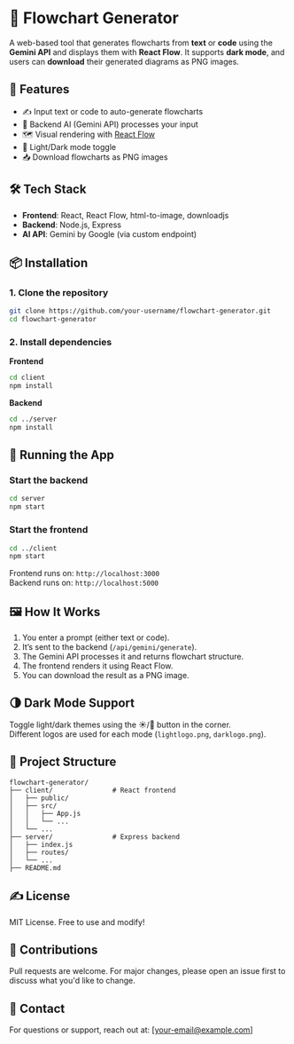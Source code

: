 
# 🧠 Flowchart Generator

A web-based tool that generates flowcharts from **text** or **code** using the **Gemini API** and displays them with **React Flow**. It supports **dark mode**, and users can **download** their generated diagrams as PNG images.

## 🚀 Features

- ✍️ Input text or code to auto-generate flowcharts  
- 🧠 Backend AI (Gemini API) processes your input  
- 🗺️ Visual rendering with [React Flow](https://reactflow.dev/)  
- 🌙 Light/Dark mode toggle  
- 📥 Download flowcharts as PNG images  

## 🛠️ Tech Stack

- **Frontend**: React, React Flow, html-to-image, downloadjs  
- **Backend**: Node.js, Express  
- **AI API**: Gemini by Google (via custom endpoint)

## 📦 Installation

### 1. Clone the repository
```bash
git clone https://github.com/your-username/flowchart-generator.git
cd flowchart-generator
```

### 2. Install dependencies
**Frontend**
```bash
cd client
npm install
```

**Backend**
```bash
cd ../server
npm install
```

## 🔧 Running the App

### Start the backend
```bash
cd server
npm start
```

### Start the frontend
```bash
cd ../client
npm start
```

Frontend runs on: `http://localhost:3000`  
Backend runs on: `http://localhost:5000`

## 🖼️ How It Works

1. You enter a prompt (either text or code).  
2. It’s sent to the backend (`/api/gemini/generate`).  
3. The Gemini API processes it and returns flowchart structure.  
4. The frontend renders it using React Flow.  
5. You can download the result as a PNG image.

## 🌗 Dark Mode Support

Toggle light/dark themes using the ☀️/🌙 button in the corner.  
Different logos are used for each mode (`lightlogo.png`, `darklogo.png`).

## 📁 Project Structure

```
flowchart-generator/
├── client/               # React frontend
│   ├── public/
│   ├── src/
│   │   ├── App.js
│   │   └── ...
│   └── ...
├── server/               # Express backend
│   ├── index.js
│   ├── routes/
│   └── ...
├── README.md
```

## ✍️ License

MIT License. Free to use and modify!

## 🤝 Contributions

Pull requests are welcome. For major changes, please open an issue first to discuss what you'd like to change.

## 📧 Contact

For questions or support, reach out at: [your-email@example.com]
